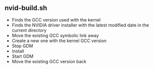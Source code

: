 nvid-build.sh
-------------

- Finds the GCC version used with the kernel
- Finds the NVIDIA driver installer with the latest modified date in the current directory
- Move the existing GCC symbolic link away
- Create a new one with the kernel GCC version
- Stop GDM
- Install
- Start GDM
- Move the existing GCC version back
